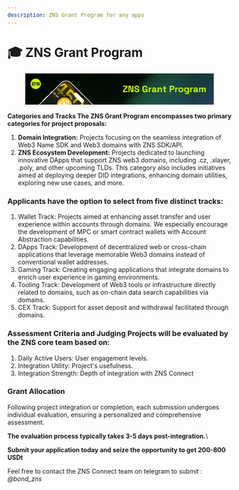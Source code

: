 ```yaml
---
description: ZNS Grant Program for any apps
---
```


# 🎓 ZNS Grant Program

<figure><img src=".gitbook/assets/1800-300 Grant (1).png" alt=""><figcaption></figcaption></figure>

**Categories and Tracks The ZNS Grant Program encompasses two primary categories for project proposals:**

1. **Domain Integration:** Projects focusing on the seamless integration of Web3 Name SDK and Web3 domains with ZNS SDK/API.
2. **ZNS Ecosystem Development:** Projects dedicated to launching innovative DApps that support ZNS web3 domains, including .cz, .xlayer, .poly, and other upcoming TLDs. This category also includes initiatives aimed at deploying deeper DID integrations, enhancing domain utilities, exploring new use cases, and more.

### **Applicants have the option to select from five distinct tracks:**

1. Wallet Track: Projects aimed at enhancing asset transfer and user experience within accounts through domains. We especially encourage the development of MPC or smart contract wallets with Account Abstraction capabilities.
2. DApps Track: Development of decentralized web or cross-chain applications that leverage memorable Web3 domains instead of conventional wallet addresses.
3. Gaming Track: Creating engaging applications that integrate domains to enrich user experience in gaming environments.
4. Tooling Track: Development of Web3 tools or infrastructure directly related to domains, such as on-chain data search capabilities via domains.
5. CEX Track: Support for asset deposit and withdrawal facilitated through domains.

### **Assessment Criteria and Judging Projects will be evaluated by the ZNS core team based on:**

1. Daily Active Users: User engagement levels.
2. Integration Utility: Project's usefulness.
3. Integration Strength: Depth of integration with ZNS Connect

### Grant Allocation <a href="#f7c9-1" id="f7c9-1"></a>

Following project integration or completion, each submission undergoes individual evaluation, ensuring a personalized and comprehensive assessment.&#x20;

**The evaluation process typically takes 3-5 days post-integration.**\


**Submit your application today and seize the opportunity to get 200-800 USDt**

Feel free to contact the ZNS Connect team on telegram to submit : _@bond\_zns_

